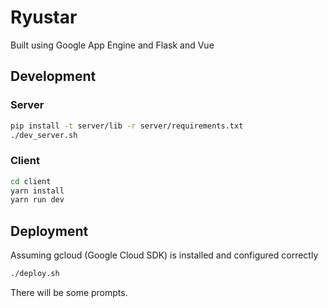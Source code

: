 # Ryustar

Built using Google App Engine and Flask and Vue

## Development

### Server
``` bash
pip install -t server/lib -r server/requirements.txt
./dev_server.sh
```

### Client
``` bash
cd client
yarn install
yarn run dev
```

## Deployment
Assuming gcloud (Google Cloud SDK) is installed and configured correctly
``` bash
./deploy.sh
```
There will be some prompts.